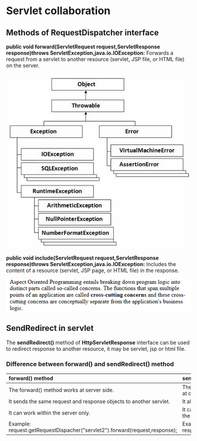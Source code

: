 # Servlet collaboration

## Methods of RequestDispatcher interface

**public void forward\(ServletRequest request,ServletResponse response\)throws ServletException,java.io.IOException:**  Forwards a request from a servlet to another resource \(servlet, JSP file, or HTML file\) on the server.

![](../.gitbook/assets/image%20%2812%29.png)

**public void include\(ServletRequest request,ServletResponse response\)throws ServletException,java.io.IOException:** Includes the content of a resource \(servlet, JSP page, or HTML file\) in the response.

![](../.gitbook/assets/image.png)

## SendRedirect in servlet

 The **sendRedirect\(\)** method of **HttpServletResponse** interface can be used to redirect response to another resource, it may be servlet, jsp or html file.

### Difference between forward\(\) and sendRedirect\(\) method

| forward\(\) method | sendRedirect\(\) method |
| :--- | :--- |
| The forward\(\) method works at server side. | The sendRedirect\(\) method works at client side. |
| It sends the same request and response objects to another servlet. | It always sends a new request. |
| It can work within the server only. | It can be used within and outside the server. |
| Example: request.getRequestDispacher\("servlet2"\).forward\(request,response\); | Example: response.sendRedirect\("servlet2"\); |

